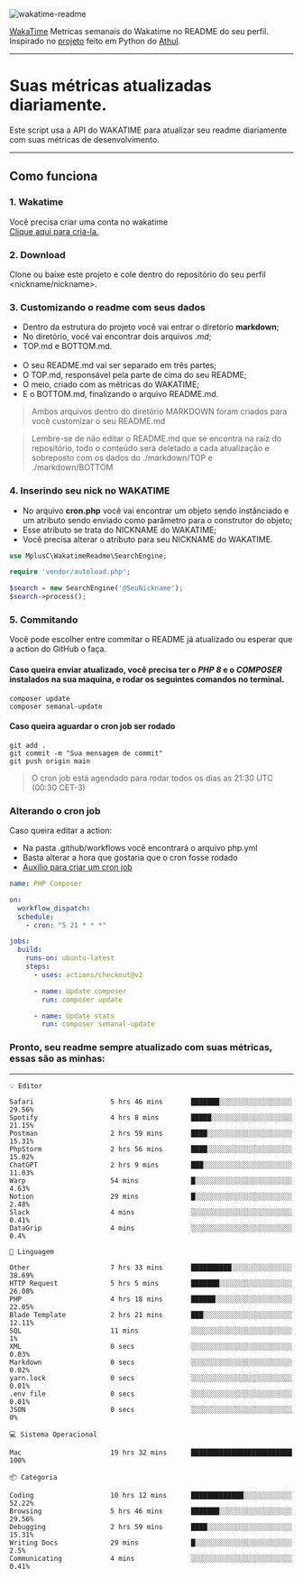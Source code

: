 ![wakatime-readme](https://socialify.git.ci/bymatheus/wakatime-readme/image?description=1&descriptionEditable=M%C3%A9tricas%20semanais%20do%20Wakatime%20no%20seu%20README%20de%20perfil.&font=KoHo&forks=1&language=1&owner=1&pattern=Signal&stargazers=1&theme=Dark)

[WakaTime](https://wakatime.com) Metricas semanais do Wakatime no README do seu perfil. <br>
Inspirado no [projeto](https://github.com/athul/waka-readme) feito em Python do [Athul](https://github.com/athul).
___

# Suas métricas atualizadas diariamente.
Este script usa a API do WAKATIME para atualizar seu readme diariamente com suas métricas de desenvolvimento.

___

## Como funciona

### 1. Wakatime
Você precisa criar uma conta no wakatime <br>
[Clique aqui para cria-la.](https://wakatime.com) 

### 2. Download
Clone ou baixe este projeto e cole dentro do repositório do seu perfil <nickname/nickname>.

### 3. Customizando o readme com seus dados
- Dentro da estrutura do projeto você vai entrar o diretorio **markdown**;  
- No diretório, você vai encontrar dois arquivos *.md*;
- TOP.md e BOTTOM.md.
<br><br>
- O seu README.md vai ser separado em três partes; 
- O TOP.md, responsável pela parte de cima do seu README;
- O meio, criado com as métricas do WAKATIME;
- E o BOTTOM.md, finalizando o arquivo README.md.<br>

> Ambos arquivos dentro do diretório MARKDOWN foram criados para você customizar o seu README.md

> Lembre-se de não editar o README.md que se encontra na raiz do repositório, todo o conteúdo será deletado a cada atualização e sobreposto com os dados do ./markdown/TOP e ./markdown/BOTTOM

### 4. Inserindo seu nick no WAKATIME
- No arquivo **cron.php** você vai encontrar um objeto sendo instânciado e um atributo sendo enviado como parâmetro para o construtor do objeto;
- Esse atributo se trata do NICKNAME do WAKATIME;
- Você precisa alterar o atributo para seu NICKNAME do WAKATIME.

```php
use MplusC\WakatimeReadme\SearchEngine;

require 'vendor/autoload.php';

$search = new SearchEngine('@SeuNickname');
$search->process();
```

### 5. Commitando
Você pode escolher entre commitar o README já atualizado ou esperar que a action do GitHub o faça. <br>

#### Caso queira enviar atualizado, você precisa ter o *PHP 8* e o *COMPOSER* instalados na sua maquina, e rodar os seguintes comandos no terminal.
```composer
composer update
composer semanal-update 
```

#### Caso queira aguardar o cron job ser rodado 
```git 
git add .
git commit -m "Sua mensagem de commit"
git push origin main
```

>O cron job está agendado para rodar todos os dias as 21:30 UTC (00:30 CET-3) 

### Alterando o cron job
Caso queira editar a action:

- Na pasta .github/workflows você encontrará o arquivo php.yml
- Basta alterar a hora que gostaria que o cron fosse rodado
- [Auxilio para criar um cron job](https://crontab.guru)

```yml
name: PHP Composer

on:
  workflow_dispatch:
  schedule:
    - cron: "5 21 * * *"

jobs:
  build:
    runs-on: ubuntu-latest
    steps:
      - uses: actions/checkout@v2

      - name: Update composer
        run: composer update

      - name: Update stats
        run: composer semanal-update
```

### Pronto, seu readme sempre atualizado com suas métricas, essas são as minhas:

___
```text
💡 Editor

Safari                   5 hrs 46 mins       ███████░░░░░░░░░░░░░░░░░░     29.56%
Spotify                  4 hrs 8 mins        █████░░░░░░░░░░░░░░░░░░░░     21.15%
Postman                  2 hrs 59 mins       ████░░░░░░░░░░░░░░░░░░░░░     15.31%
PhpStorm                 2 hrs 56 mins       ████░░░░░░░░░░░░░░░░░░░░░     15.02%
ChatGPT                  2 hrs 9 mins        ███░░░░░░░░░░░░░░░░░░░░░░     11.03%
Warp                     54 mins             █░░░░░░░░░░░░░░░░░░░░░░░░      4.63%
Notion                   29 mins             █░░░░░░░░░░░░░░░░░░░░░░░░      2.48%
Slack                    4 mins              ░░░░░░░░░░░░░░░░░░░░░░░░░      0.41%
DataGrip                 4 mins              ░░░░░░░░░░░░░░░░░░░░░░░░░       0.4%
```
```text
💬 Linguagem

Other                    7 hrs 33 mins       ██████████░░░░░░░░░░░░░░░     38.69%
HTTP Request             5 hrs 5 mins        ███████░░░░░░░░░░░░░░░░░░     26.08%
PHP                      4 hrs 18 mins       ██████░░░░░░░░░░░░░░░░░░░     22.05%
Blade Template           2 hrs 21 mins       ███░░░░░░░░░░░░░░░░░░░░░░     12.11%
SQL                      11 mins             ░░░░░░░░░░░░░░░░░░░░░░░░░         1%
XML                      0 secs              ░░░░░░░░░░░░░░░░░░░░░░░░░      0.03%
Markdown                 0 secs              ░░░░░░░░░░░░░░░░░░░░░░░░░      0.02%
yarn.lock                0 secs              ░░░░░░░░░░░░░░░░░░░░░░░░░      0.01%
.env file                0 secs              ░░░░░░░░░░░░░░░░░░░░░░░░░      0.01%
JSON                     0 secs              ░░░░░░░░░░░░░░░░░░░░░░░░░         0%
```
```text
💻 Sistema Operacional

Mac                      19 hrs 32 mins      █████████████████████████       100%
```
```text
📦 Categoria

Coding                   10 hrs 12 mins      █████████████░░░░░░░░░░░░     52.22%
Browsing                 5 hrs 46 mins       ███████░░░░░░░░░░░░░░░░░░     29.56%
Debugging                2 hrs 59 mins       ████░░░░░░░░░░░░░░░░░░░░░     15.31%
Writing Docs             29 mins             █░░░░░░░░░░░░░░░░░░░░░░░░       2.5%
Communicating            4 mins              ░░░░░░░░░░░░░░░░░░░░░░░░░      0.41%
```
